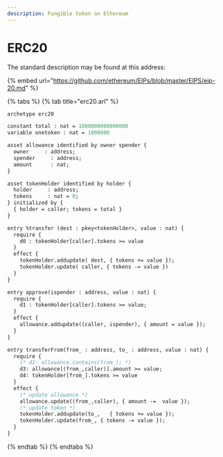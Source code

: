 ```yaml
---
description: Fungible token on Ethereum
---
```


# ERC20

The standard description may be found at this address:

{% embed url="https://github.com/ethereum/EIPs/blob/master/EIPS/eip-20.md" %}

{% tabs %}
{% tab title="erc20.arl" %}
```ocaml
archetype erc20

constant total : nat = 1000000000000000
variable onetoken : nat = 1000000

asset allowance identified by owner spender {
  owner     : address;
  spender     : address;
  amount      : nat;
}

asset tokenHolder identified by holder {
  holder     : address;
  tokens     : nat = 0;
} initialized by {
  { holder = caller; tokens = total }
}

entry %transfer (dest : pkey<tokenHolder>, value : nat) {
  require {
    d0 : tokenHolder[caller].tokens >= value
  }
  effect {
    tokenHolder.addupdate( dest, { tokens += value });
    tokenHolder.update( caller, { tokens -= value })
  }
}

entry approve(ispender : address, value : nat) {
  require {
    d1 : tokenHolder[caller].tokens >= value;
  }
  effect {
    allowance.addupdate((caller, ispender), { amount = value });
  }
}

entry transferFrom(from_ : address, to_ : address, value : nat) {
  require {
    (* d1: allowance.contains(from_); *)
    d3: allowance[(from_,caller)].amount >= value;
    d4: tokenHolder[from_].tokens >= value
  }
  effect {
    (* update allowance *)
    allowance.update((from_,caller), { amount -=  value });
    (* update token *)
    tokenHolder.addupdate(to_,   { tokens += value });
    tokenHolder.update(from_, { tokens -= value });
  }
}
```
{% endtab %}
{% endtabs %}

